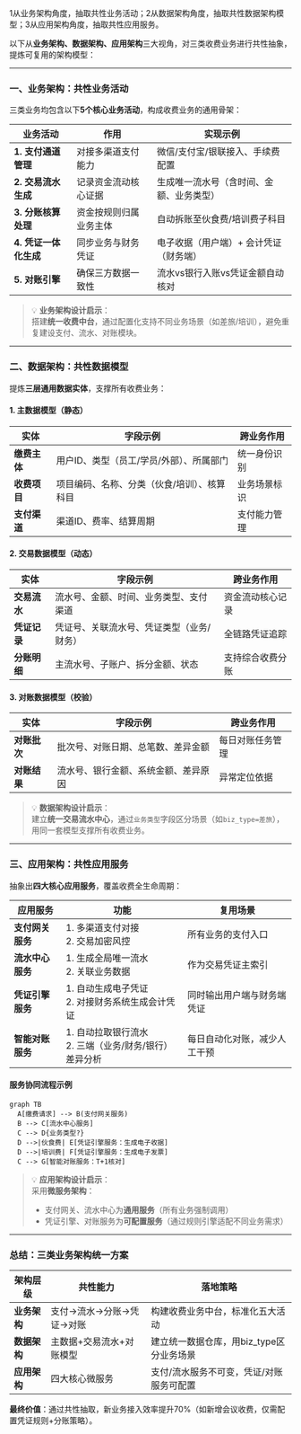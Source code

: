 1从业务架构角度，抽取共性业务活动；2从数据架构角度，抽取共性数据架构模型；3从应用架构角度，抽取共性应用服务。

以下从**业务架构、数据架构、应用架构**三大视角，对三类收费业务进行共性抽象，提炼可复用的架构模型：

---

### 一、**业务架构：共性业务活动**  
三类业务均包含以下**5个核心业务活动**，构成收费业务的通用骨架：  

| **业务活动**         | **作用**                     | **实现示例**                              |  
|----------------------|-----------------------------|------------------------------------------|  
| **1. 支付通道管理**   | 对接多渠道支付能力           | 微信/支付宝/银联接入、手续费配置         |  
| **2. 交易流水生成**   | 记录资金流动核心证据         | 生成唯一流水号（含时间、金额、业务类型） |  
| **3. 分账核算处理**   | 资金按规则归属业务主体       | 自动拆账至伙食费/培训费子科目            |  
| **4. 凭证一体化生成** | 同步业务与财务凭证           | 电子收据（用户端）+ 会计凭证（财务端）   |  
| **5. 对账引擎**       | 确保三方数据一致性           | 流水vs银行入账vs凭证金额自动核对         |  

> 💡 **业务架构设计启示**：  
> 搭建**统一收费中台**，通过配置化支持不同业务场景（如差旅/培训），避免重复建设支付、流水、对账模块。

---

### 二、**数据架构：共性数据模型**  
提炼**三层通用数据实体**，支撑所有收费业务：  

#### **1. 主数据模型（静态）**  
| **实体**          | **字段示例**                     | **跨业务作用**                |  
|-------------------|--------------------------------|-----------------------------|  
| **缴费主体**      | 用户ID、类型（员工/学员/外部）、所属部门 | 统一身份识别                |  
| **收费项目**      | 项目编码、名称、分类（伙食/培训）、核算科目 | 业务场景标识                |  
| **支付渠道**      | 渠道ID、费率、结算周期          | 支付能力管理                |  

#### **2. 交易数据模型（动态）**  
| **实体**          | **字段示例**                     | **跨业务作用**                |  
|-------------------|--------------------------------|-----------------------------|  
| **交易流水**      | 流水号、金额、时间、业务类型、支付渠道 | 资金流动核心记录            |  
| **凭证记录**      | 凭证号、关联流水号、凭证类型（业务/财务） | 全链路凭证追踪              |  
| **分账明细**      | 主流水号、子账户、拆分金额、状态 | 支持综合收费分账            |  

#### **3. 对账数据模型（校验）**  
| **实体**          | **字段示例**                     | **跨业务作用**                |  
|-------------------|--------------------------------|-----------------------------|  
| **对账批次**      | 批次号、对账日期、总笔数、差异金额 | 每日对账任务管理            |  
| **对账结果**      | 流水号、银行金额、系统金额、差异原因 | 异常定位依据                |  

> 💡 **数据架构设计启示**：  
> 建立**统一交易流水中心**，通过`业务类型`字段区分场景（如`biz_type=差旅`），用同一套模型支撑所有收费业务。

---

### 三、**应用架构：共性应用服务**  
抽象出**四大核心应用服务**，覆盖收费全生命周期：  

| **应用服务**         | **功能**                      | **复用场景**                             |  
|----------------------|------------------------------|-----------------------------------------|  
| **支付网关服务**     | 1. 多渠道支付对接<br>2. 交易加密风控 | 所有业务的支付入口                      |  
| **流水中心服务**     | 1. 生成全局唯一流水<br>2. 关联业务数据 | 作为交易凭证主索引                      |  
| **凭证引擎服务**     | 1. 自动生成电子凭证<br>2. 对接财务系统生成会计凭证 | 同时输出用户端与财务端凭证              |  
| **智能对账服务**     | 1. 自动拉取银行流水<br>2. 三端（业务/财务/银行）差异分析 | 每日自动化对账，减少人工干预            |  

#### **服务协同流程示例**  
```mermaid
graph TB
  A[缴费请求] --> B(支付网关服务) 
  B --> C[流水中心服务] 
  C --> D{业务类型?} 
  D -->|伙食费| E[凭证引擎服务：生成电子收据]
  D -->|培训费| F[凭证引擎服务：生成电子发票]
  C --> G[智能对账服务：T+1核对]
```

> 💡 **应用架构设计启示**：  
> 采用**微服务架构**：  
> - 支付网关、流水中心为**通用服务**（所有业务强制调用）  
> - 凭证引擎、对账服务为**可配置服务**（通过规则引擎适配不同业务需求）  

---

### **总结：三类业务架构统一方案**  
| **架构层级**   | **共性能力**               | **落地策略**                              |
|----------------|---------------------------|------------------------------------------|
| **业务架构**   | 支付→流水→分账→凭证→对账   | 构建收费业务中台，标准化五大活动          |
| **数据架构**   | 主数据+交易流水+对账模型   | 建立统一数据仓库，用biz_type区分业务场景  |
| **应用架构**   | 四大核心微服务             | 支付/流水服务不可变，凭证/对账服务可配置  |

**最终价值**：通过共性抽取，新业务接入效率提升70%（如新增会议收费，仅需配置凭证规则+分账策略）。
